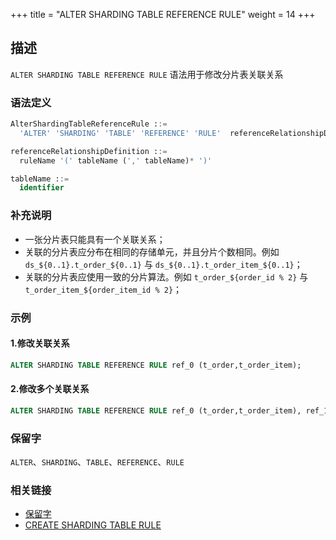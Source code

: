 +++
title = "ALTER SHARDING TABLE REFERENCE RULE"
weight = 14
+++

## 描述

`ALTER SHARDING TABLE REFERENCE RULE` 语法用于修改分片表关联关系

### 语法定义

```sql
AlterShardingTableReferenceRule ::=
  'ALTER' 'SHARDING' 'TABLE' 'REFERENCE' 'RULE'  referenceRelationshipDefinition  (',' referenceRelationshipDefinition )*

referenceRelationshipDefinition ::=
  ruleName '(' tableName (',' tableName)* ')'

tableName ::=
  identifier
```

### 补充说明

- 一张分片表只能具有一个关联关系；
- 关联的分片表应分布在相同的存储单元，并且分片个数相同。例如 `ds_${0..1}.t_order_${0..1}` 与 `ds_${0..1}.t_order_item_${0..1}`；
- 关联的分片表应使用一致的分片算法。例如 `t_order_${order_id % 2}` 与 `t_order_item_${order_item_id % 2}`；

### 示例

#### 1.修改关联关系

```sql
ALTER SHARDING TABLE REFERENCE RULE ref_0 (t_order,t_order_item);
```

#### 2.修改多个关联关系

```sql
ALTER SHARDING TABLE REFERENCE RULE ref_0 (t_order,t_order_item), ref_1 (t_product,t_product_item);
```

### 保留字

`ALTER`、`SHARDING`、`TABLE`、`REFERENCE`、`RULE`

### 相关链接

- [保留字](/cn/reference/distsql/syntax/reserved-word/)
- [CREATE SHARDING TABLE RULE](/cn/reference/distsql/syntax/rdl/rule-definition/create-sharding-table-rule/)
